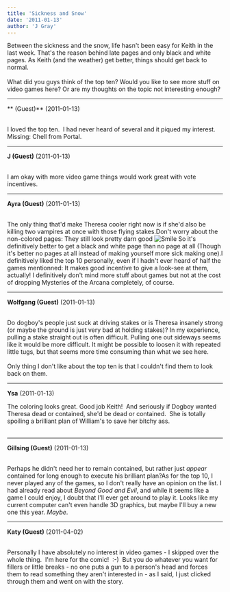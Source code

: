 ```yaml
---
title: 'Sickness and Snow'
date: '2011-01-13'
author: 'J Gray'
---
```


Between the sickness and the snow, life hasn't been easy for Keith in the last week. That's the reason behind late pages and only black and white pages. As Keith (and the weather) get better, things should get back to normal.<br><br>What did you guys think of the top ten? Would you like to see more stuff on video games here? Or are my thoughts on the topic not interesting enough?<br>

---
** (Guest)** (2011-01-13)

<br> I loved the top ten.&nbsp; I had never heard of several and it piqued my interest.&nbsp; Missing: Chell from Portal.<br>

---
**J (Guest)** (2011-01-13)

<br> I am okay with more video game things would work great with vote incentives.<br>

---
**Ayra (Guest)** (2011-01-13)

<br>The only thing that'd make Theresa cooler right now is if she'd also be killing two vampires at once with those flying stakes.Don't worry about the non-colored pages: They still look pretty darn good <img src="//smilies/smile.gif" alt="Smile" border="0"> So it's definitively better to get a black and white page than no page at all (Though it's better no pages at all instead of making yourself more sick making one).I definitively liked the top 10 personally, even if I hadn't ever heard of half the games mentionned: It makes good incentive to give a look-see at them, actually! I definitively don't mind more stuff about games but not at the cost of dropping Mysteries of the Arcana completely, of course.

---
**Wolfgang (Guest)** (2011-01-13)

<br> Do dogboy's people just suck at driving stakes or is Theresa insanely strong (or maybe the ground is just very bad at holding stakes)? In my experience, pulling a stake straight out is often difficult. Pulling one out sideways seems like it would be more difficult. It might be possible to loosen it with repeated little tugs, but that seems more time consuming than what we see here.<br><br>Only thing I don't like about the top ten is that I couldn't find them to look back on them.<br>

---
**Ysa** (2011-01-13)

The coloring looks great. Good job Keith!&nbsp; And seriously if Dogboy wanted Theresa dead or contained, she'd be dead or contained.&nbsp; She is totally spoiling a brilliant plan of William's to save her bitchy ass.<br><br>

---
**Gillsing (Guest)** (2011-01-13)

<br>Perhaps he didn't need her to remain contained, but rather just <em>appear</em> contained for long enough to execute his brilliant plan?As for the top 10, I never played any of the games, so I don't really have an opinion on the list. I had already read about <em>Beyond Good and Evil</em>, and while it seems like a game I could enjoy, I doubt that I'll ever get around to play it. Looks like my current computer can't even handle 3D graphics, but maybe I'll buy a new one this year. <em>Maybe</em>.

---
**Katy (Guest)** (2011-04-02)

<br> Personally I have absolutely no interest in video games - I skipped over the whole thing. &nbsp;I'm here for the comic! &nbsp;:-) &nbsp;But you do whatever you want for fillers or little breaks - no one puts a gun to a person's head and forces them to read something they aren't interested in - as I said, I just clicked through them and went on with the story.

